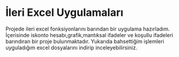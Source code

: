 # İleri Excel Uygulamaları

Projede ileri excel fonksiyonlarını barından bir uygulama hazırladım.
İçerisinde iskonto hesabı,grafik,mantıksal ifadeler ve koşullu ifadeleri barındıran bir proje bulunmaktadır.
Yukarıda bahsettiğim işlemleri uyguladığım excel dosyalarını indirip inceleyebilirsiniz.
